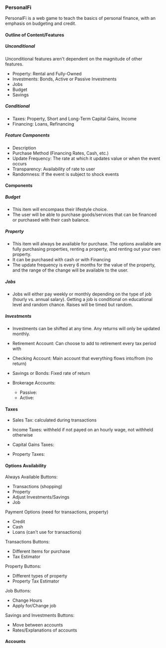 ### PersonalFi
PersonalFi is a web game to teach the basics of personal finance, with an emphasis on budgeting and credit.

#### Outline of Content/Features
##### Unconditional

Unconditional features aren't dependent on the magnitude of other
features.

*  Property: Rental and Fully-Owned
*  Investments: Bonds, Active or Passive Investments
*  Jobs
*  Budget
*  Savings

##### Conditional
*  Taxes: Property, Short and Long-Term Capital Gains, Income
*  Financing: Loans, Refinancing

##### Feature Components

*  Description
*  Purchase Method (Financing Rates, Cash, etc.)
*  Update Frequency: The rate at which it updates value or when the event occurs
*  Transparency: Availability of rate to user
*  Randomness: If the event is subject to shock events

#### Components
##### Budget
* This item will encompass their lifestyle choice. 
* The user will be able to purchase goods/services that can be financed or purchased with their cash balance. 

##### Property
* This item will always be available for purchase. The options available are fully purchasing properties, renting a property, and renting out your own property. 
* It can be purchased with cash or with Financing
* The update frequency is every 6 months for the value of the property, and the range of the change will be available to the user. 

##### Jobs
* Jobs will either pay weekly or monthly depending on the type of job (hourly vs. annual salary). Getting a job is conditional on educational level and random chance. Raises will be timed but random. 


##### Investments
* Investments can be shifted at any time. Any returns will only be updated monthly.

* Retirement Account: Can choose to add to retirement every tax period with 

* Checking Account: Main account that everything flows into/from (no return)

* Savings or Bonds: Fixed rate of return

* Brokerage Accounts: 
    * Passive: 
    * Active: 

#### Taxes
* Sales Tax: calculated during transactions

* Income Taxes: withheld if not payed on an hourly wage, not withheld otherwise

* Capital Gains Taxes: 

* Property Taxes: 

#### Options Availability

Always Available Buttons:
* Transactions (shopping)
* Property
* Adjust Investments/Savings
* Job 


Payment Options (need for transactions, property)
* Credit
* Cash
* Loans (can't use for transactions)

Transactions Buttons:
* Different Items for purchase
* Tax Estimator 

Property Buttons:
* Different types of property
* Property Tax Estimator

Job Buttons:
* Change Hours
* Apply for/Change job


Savings and Investments Buttons:
* Move between accounts
* Rates/Explanations of accounts

#### Accounts 

